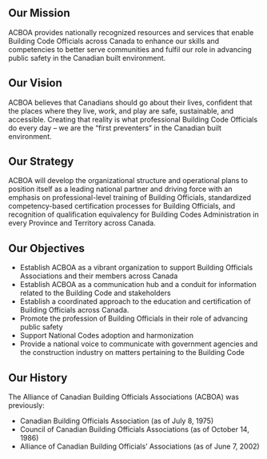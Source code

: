 ## Our Mission
ACBOA provides nationally recognized resources and services that enable Building Code Officials across Canada to enhance our skills and competencies to better serve communities and fulfil our role in advancing public safety in the Canadian built environment.

## Our Vision
ACBOA believes that Canadians should go about their lives, confident that the places where they live, work, and play are safe, sustainable, and accessible. Creating that reality is what professional Building Code Officials do every day – we are the “first preventers” in the Canadian built environment.

## Our Strategy
ACBOA will develop the organizational structure and operational plans to position itself as a leading national partner and driving force with an emphasis on professional-level training of Building Officials, standardized competency-based certification processes for Building Officials, and recognition of qualification equivalency for Building Codes Administration in every Province and Territory across Canada.

## Our Objectives
* Establish ACBOA as a vibrant organization to support Building Officials Associations and their members across Canada
* Establish ACBOA as a communication hub and a conduit for information related to the Building Code and stakeholders
* Establish a coordinated approach to the education and certification of Building Officials across Canada.
* Promote the profession of Building Officials in their role of advancing public safety
* Support National Codes adoption and harmonization
* Provide a national voice to communicate with government agencies and the construction industry on matters pertaining to the Building Code

## Our History
The Alliance of Canadian Building Officials Associations (ACBOA) was previously:

* Canadian Building Officials Association (as of July 8, 1975)
* Council of Canadian Building Officials Associations (as of October 14, 1986)
* Alliance of Canadian Building Officials’ Associations (as of June 7, 2002)
